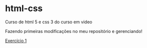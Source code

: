 # html-css
 Curso de html 5 e css 3 do curso em video

 Fazendo primeiras modificações no meu repositório e gerenciando!

 [Exercício 1](https://viniasilva.github.io/html-css/html-css/exercicios/mod01/ex001/index.html)
